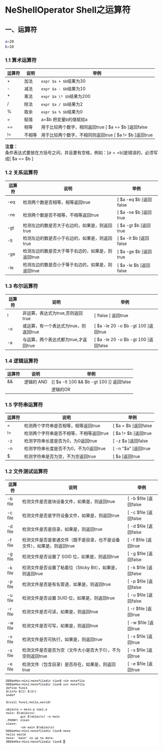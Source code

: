 # NeShellOperator Shell之运算符

## 一、运算符
```bash
a=20
b=10
```
### 1.1 算术运算符
运算符 | 说明  | 举例  
--    | --   | --  
+     | 加法  | `expr $a + $b`结果为30  
-     | 减法  | `expr $a - $b`结果为10  
*     | 乘法  | `expr $a \* $b`结果为200  
/     | 除法  | `expr $a / $b`结果为2  
%     | 取余  | `expr $a % $b`结果为0  
=     | 赋值  | a=$b 把变量b的值赋给a  
==    | 相等  | 用于比较两个数字，相同返回true [ $a == $b ]返回false  
!=    | 不相等 | 用于比较两个数字，不相同则返回true [ $a != $b ]返回true  
**注意：**  
条件表达式要放在方括号之间，并且要有空格，例如：[$a==$b]是错误的，必须写成[ $a == $b ]

### 1.2 关系运算符
运算符 | 说明                                         | 举例
--    | -------------------------------------------  | --
-eq   | 检测两个数是否相等，相等返回true                 | [ $a -eq $b ]返回false
-ne   | 检测两个数是否不相等，不相等返回true              | [ $a -ne $b ]返回true
-gt   | 检测左边的数是否大于右边的，如果是，则返回true     | [ $a -gt $b ]返回true
-lt   | 检测左边的数是否小于右边的，如果是，则返回true     | [ $a -lt $b ]返回false
-ge   | 检测左边的数是否大于等于右边的，如果是，则返回true  | [ $a -ge $b ]返回true
-le   | 检测左边的数是否小于等于右边的，如果是，则返回true  | [ $a -le $b ]返回false

### 1.3 布尔运算符
运算符 | 说明                                | 举例
--    | ----------------------------------- | --
!    | 非运算，表达式为true,否则返回true       | [ !false ] 返回true
-o   | 或运算，有一个表达式为true，则返回true   | [ $a -le 20 -o $b -gt 100 ]返回true
-a   | 与运算，两个表达式都为true,才返回true    | [ $a -le 20 -o $b -gt 100 ]返回false

### 1.4 逻辑运算符
运算符 | 说明      | 举例
--    | -------   | --
&&    | 逻辑的 AND | [[ $a -lt 100 && $b -gt 100 ]] 返回false  
||    | 逻辑的OR   | [[ $a -lt 100 || $b -gt 100 ]] 返回true  

### 1.5 字符串运算符
运算符 | 说明                                 | 举例
--    | ----------------------------------- | --
=     | 检测两个字符串是否相等，相等返回true     | [ $a = $b ]返回false
!=    | 检测两个字符串是否不相等，不相等返回true  | [ $a != $b ]返回true
-z    | 检测字符串长度是否为0，为0返回true       | [ -z $a ]返回false
-n    | 检测字符串长度是否不为0，不为0返回true    | [ -n "$a" ]返回true
$     | 检测字符串是否为空，不为空返回true        | [ $a ]返回true

### 1.2 文件测试运算符
运算符   | 说明                                                           | 举例
--      | -------------------------------------------------------------  | --
-b file | 检测文件是否是块设备文件，如果是，则返回true                         | [ -b $file ]返回false
-c file | 检测文件是否是字符设备文件，如果是，则返回true                       | [ -c $file ]返回false
-d file | 检测文件是否是目录，如果是，则返回true                              | [ -d $file ]返回false
-f file | 检测文件是否是普通文件（既不是目录，也不是设备文件），如果是，则返回true | [ -f $file ]返回true
-g file | 检测文件是否设置了 SGID 位，如果是，则返回true                      | [ -g $file ]返回false
-k file | 检测文件是否设置了粘着位（Sticky Bit），如果是，则返回true           | [ -k $file ]返回false
-p file | 检测文件是否是有名管道，如果是，则返回true                          | [ -p $file ]返回false
-u file | 检测文件是否设置 SUID 位，如果是，则返回true                       | [ -u $file ]返回false
-r file | 检测文件是否可读，如果是，则返回true                               | [ -r $file ]返回true
-w file | 检测文件是否可写，如果是，则返回true                               | [ -w $file ]返回true
-x file | 检测文件是否可执行，如果是，则返回true                             | [ -x $file ]返回true
-s file | 检测文件是否是否为空（文件大小是否大于0），不为空则返回true           | [ -s $file ]返回true
-e file | 检测文件（包含目录）是否存在，如果是，则返回true                    | [ -e $file ]返回true


![image](https://github.com/tianyalu/NeMakefile/blob/master/show/make_file_fun_param.png)  

